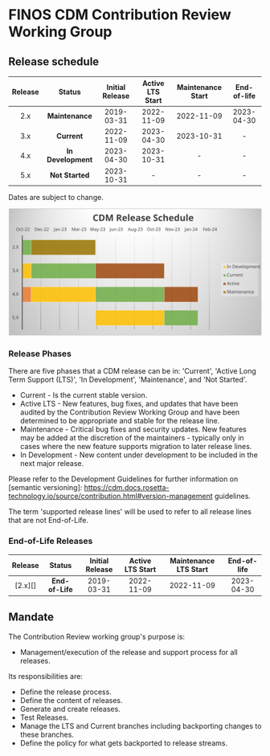 # FINOS CDM Contribution Review Working Group

## Release schedule

| Release  | Status              | Initial Release | Active LTS Start | Maintenance Start | End-of-life               |
| :--:     | :---:               |  :---:          | :---:            | :---:             | :---:                     |
| 2.x      | **Maintenance**     |  2019-03-31     | 2022-11-09       | 2022-11-09        | 2023-04-30                |
| 3.x      | **Current**         |  2022-11-09     | 2023-04-30       | 2023-10-31        | -                         |
| 4.x      | **In Development**  |  2023-04-30     | 2023-10-31       | -                 | -                         |
| 5.x      | **Not Started**     |  2023-10-31     | -                | -                 | -                         | 

Dates are subject to change.

<p><img src="CDM Release Schedule.svg" alt="CDM Release Schedule"/></p>

### Release Phases

There are five phases that a CDM release can be in: 'Current', 'Active
Long Term Support (LTS)', 'In Development', 'Maintenance', and 'Not Started'.

 * Current - Is the current stable version.
 * Active LTS - New features, bug fixes, and updates that have been audited by
 the Contribution Review Working Group and have been determined to be appropriate
 and stable for the release line.
 * Maintenance - Critical bug fixes and security updates. New features may be
 added at the discretion of the maintainers - typically only in cases where
 the new feature supports migration to later release lines.
 * In Development - New content under development to be included in the next major
 release.

Please refer to the Development Guidelines for further information on [semantic
versioning]: https://cdm.docs.rosetta-technology.io/source/contribution.html#version-management guidelines.

The term 'supported release lines' will be used to refer to all release lines
that are not End-of-Life.

### End-of-Life Releases

|  Release |      Status     |  Initial Release | Active LTS Start | Maintenance LTS Start | End-of-life |
|:--------:|:---------------:|:----------------:|:----------------:|:---------------------:|:-----------:|
| [2.x][]  | **End-of-Life** |   2019-03-31     | 2022-11-09       | 2022-11-09            | 2023-04-30  |

## Mandate

The Contribution Review working group's purpose is:

* Management/execution of the release and support process for all releases.

Its responsibilities are:

* Define the release process.
* Define the content of releases.
* Generate and create releases.
* Test Releases.
* Manage the LTS and Current branches including backporting changes to
  these branches.
* Define the policy for what gets backported to release streams.

